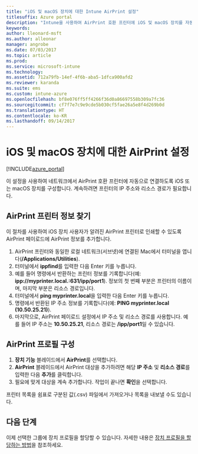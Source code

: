```yaml
---
title: "iOS 및 macOS 장치에 대한 Intune AirPrint 설정"
titlesuffix: Azure portal
description: "Intune을 사용하여 AirPrint 호환 프린터에 iOS 및 macOS 장치를 자동으로 연결하는 방법을 알아봅니다.\""
keywords: 
author: lleonard-msft
ms.author: alleonar
manager: angrobe
ms.date: 07/03/2017
ms.topic: article
ms.prod: 
ms.service: microsoft-intune
ms.technology: 
ms.assetid: 712a79fb-14ef-4f6b-aba5-1dfca900afd2
ms.reviewer: karanda
ms.suite: ems
ms.custom: intune-azure
ms.openlocfilehash: bf8e076ff5ff4266f36d0a86697558b309a7fc36
ms.sourcegitcommit: cf7f7e7c9e9cde5b030cf5fae26a5e8f4d269b0d
ms.translationtype: HT
ms.contentlocale: ko-KR
ms.lasthandoff: 09/14/2017
---
```

# <a name="airprint-settings-for-ios-and-macos-devices"></a>iOS 및 macOS 장치에 대한 AirPrint 설정

[!INCLUDE[azure_portal](./includes/azure_portal.md)]

이 설정을 사용하여 네트워크에서 AirPrint 호환 프린터에 자동으로 연결하도록 iOS 또는 macOS 장치를 구성합니다. 계속하려면 프린터의 IP 주소와 리소스 경로가 필요합니다.

## <a name="find-airprint-printer-information"></a>AirPrint 프린터 정보 찾기

이 절차를 사용하여 iOS 장치 사용자가 알려진 AirPrint 프린터로 인쇄할 수 있도록 AirPrint 페이로드에 AirPrint 정보를 추가합니다.

1. AirPrint 프린터와 동일한 로컬 네트워크(서브넷)에 연결된 Mac에서 터미널을 엽니다(**/Applications/Utilities**).
2. 터미널에서 **ippfind**를 입력한 다음 Enter 키를 누릅니다.
3. 예를 들어 명령에서 반환하는 프린터 정보를 기록합니다(예: **ipp://myprinter.local.:631/ipp/port1**). 정보의 첫 번째 부분은 프린터의 이름이며, 마지막 부분은 리소스 경로입니다.
4. 터미널에서 **ping myprinter.local**을 입력한 다음 Enter 키를 누릅니다.
5. 명령에서 반환된 IP 주소 정보를 기록합니다(예: **PING myprinter.local (10.50.25.21)**).
6. 마지막으로, AirPrint 페이로드 설정에서 IP 주소 및 리소스 경로를 사용합니다. 예를 들어 IP 주소는 **10.50.25.21**, 리소스 경로는 **/ipp/port1**일 수 있습니다.

## <a name="configure-an-airprint-profile"></a>AirPrint 프로필 구성

1. **장치 기능** 블레이드에서 **AirPrint**를 선택합니다.
2. **AirPrint** 블레이드에서 AirPrint 대상을 추가하려면 해당 **IP 주소** 및 **리소스 경로**를 입력한 다음 **추가**를 클릭합니다.
3. 필요에 맞게 대상을 계속 추가합니다. 작업이 끝나면 **확인**을 선택합니다.

프린터 목록을 쉼표로 구분된 값(.csv) 파일에서 가져오거나 목록을 내보낼 수도 있습니다.


## <a name="next-steps"></a>다음 단계

이제 선택한 그룹에 장치 프로필을 할당할 수 있습니다. 자세한 내용은 [장치 프로필을 할당하는 방법](device-profile-assign.md)을 참조하세요.